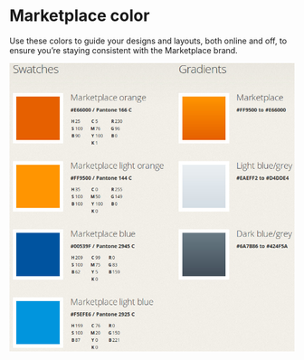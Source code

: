 # Marketplace color #

Use these colors to guide your designs and layouts, both online and off, to ensure you’re staying consistent with the Marketplace brand.

![alt text](marketplace-colors.jpeg "Marketplace Colors")